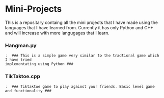 # Mini-Projects

This is a repositary containg all the mini projects that I have made using the languages that I have learned from. 
Currently it has only Python and C++ and will increase with more langugages that I learn.

### Hangman.py ###

    :  ### This is a simple game very similar to the tradtional game which I have tried 
    implementating using Python ###

### TikTaktoe.cpp ###

    :  ### Tiktaktoe game to play against your friends. Basic level game and functionality ###